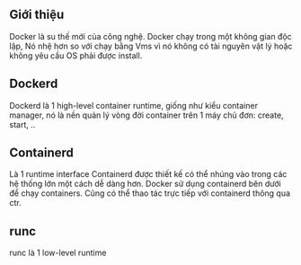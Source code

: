 ## Giới thiệu
Docker là su thế mới của công nghệ. Docker chạy trong một không gian độc lập, Nó nhệ hơn so với chạy bằng Vms vì nó không có tài nguyên vật lý hoặc không yêu cầu OS phải được install.

## Dockerd
Dockerd là 1 high-level container runtime, giống như kiểu container manager, nó là nền quản lý vòng đời container trên 1 máy chủ đơn: create, start, ..

## Containerd
Là 1 runtime interface
Containerd được thiết kế có thể nhúng vào trong các hệ thống lớn một cách dễ dàng hơn. Docker sử dụng containerd bên dưới để chạy containers.
Cũng có thể thao tác trực tiếp với containerd thông qua ctr.

## runc
runc là 1 low-level runtime